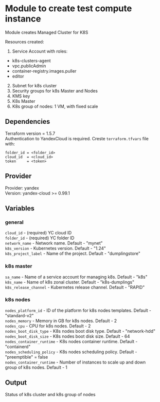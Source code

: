 # Module to create test compute instance
Module creates Managed Cluster for K8S

Resources created:
1. Service Account with roles:
  - k8s-clusters-agent
  - vpc.publicAdmin
  - container-registry.images.puller
  - editor
2. Subnet for k8s cluster
3. Security groups for k8s Master and Nodes
4. KMS key
5. K8s Master
6. K8s group of nodes: 1 VM, with fixed scale
  
## Dependencies
Terraform version = 1.5.7   
Authentication to YandexCloud is required. Creste `terraform.tfvars` file with:  

```
folder_id = <folder_id>
cloud_id  = <cloud_id>
token     = <token>
```

## Provider
Provider: yandex  
Version: yandex-cloud >= 0.99.1  

## Variables

### general
`cloud_id` - (required) YC cloud ID  
`folder_id` - (required) YC folder ID  
`network_name` - Network name. Default - "mynet"  
`k8s_version` - Kubernetes version. Default - "1.24"  
`k8s_project_label` - Name of the project. Default - "dumplingstore"  

### k8s master
`sa_name` - Name of a service account for managing k8s. Default - "k8s"  
`k8s_name` - Name of k8s zonal cluster. Default - "k8s-dumplings"  
`k8s_release_channel` - Kubernetes release channel. Default - "RAPID"  

### k8s nodes
`nodes_platform_id` - ID of the platform for k8s nodes templates. Default - "standard-v2"  
`nodes_memory` - Memory in GB for k8s nodes. Default - 2  
`nodes_cpu` - CPU for k8s nodes. Default - 2  
`nodes_boot_disk_type` - K8s nodes boot disk type. Default - "network-hdd"  
`nodes_boot_disk_size` - K8s nodes boot disk size. Default - 64  
`nodes_container_runtime` - K8s nodes container runtime. Default - "containerd"  
`nodes_scheduling_policy` - K8s nodes scheduling policy. Default - "preemptible" = false  
`nodes_container_runtime` - Number of instances to scale up and down group of k8s nodes. Default - 1


## Output
Status of k8s cluster and k8s group of nodes